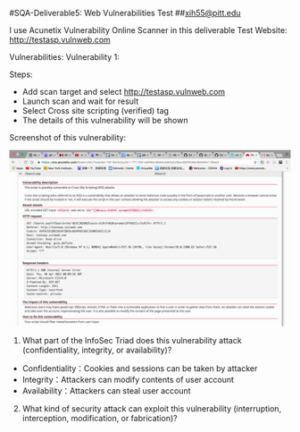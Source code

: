 #SQA-Deliverable5: Web Vulnerabilities Test
##xih55@pitt.edu

I use Acunetix Vulnerability Online Scanner in this deliverable
Test Website: http://testasp.vulnweb.com
    
Vulnerabilities:
Vulnerability 1:
    
Steps:
* Add scan target and select http://testasp.vulnweb.com
* Launch scan and wait for result
* Select Cross site scripting (verified) tag
* The details of this vulnerability will be shown
    
Screenshot of this vulnerability:
    
![image](https://github.com/JamesHuang0301/SQA-Deliverable5/blob/master/Screen%20Shot%202016-11-15%20at%2011.37.12%20PM.png)

1. What part of the InfoSec Triad does this vulnerability attack (confidentiality, integrity, or availability)?
* Confidentiality：Cookies and sessions can be taken by attacker
* Integrity：Attackers can modify contents of user account
* Availability：Attackers can steal user account

2. What kind of security attack can exploit this vulnerability (interruption, interception, modification, or fabrication)?



